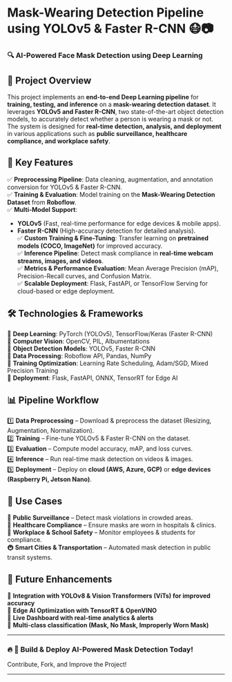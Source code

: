 # **Mask-Wearing Detection Pipeline using YOLOv5 & Faster R-CNN** 😷📷  

### **🔍 AI-Powered Face Mask Detection using Deep Learning**  

## 🚀 **Project Overview**  
This project implements an **end-to-end Deep Learning pipeline** for **training, testing, and inference** on a **mask-wearing detection dataset**. It leverages **YOLOv5 and Faster R-CNN**, two state-of-the-art object detection models, to accurately detect whether a person is wearing a mask or not. The system is designed for **real-time detection, analysis, and deployment** in various applications such as **public surveillance, healthcare compliance, and workplace safety**.  

## 🎯 **Key Features**  
✅ **Preprocessing Pipeline**: Data cleaning, augmentation, and annotation conversion for YOLOv5 & Faster R-CNN.  
✅ **Training & Evaluation**: Model training on the **Mask-Wearing Detection Dataset** from **Roboflow**.  
✅ **Multi-Model Support**:  
   - **YOLOv5** (Fast, real-time performance for edge devices & mobile apps).  
   - **Faster R-CNN** (High-accuracy detection for detailed analysis).  
✅ **Custom Training & Fine-Tuning**: Transfer learning on **pretrained models (COCO, ImageNet)** for improved accuracy.  
✅ **Inference Pipeline**: Detect mask compliance in **real-time webcam streams, images, and videos**.  
✅ **Metrics & Performance Evaluation**: Mean Average Precision (mAP), Precision-Recall curves, and Confusion Matrix.  
✅ **Scalable Deployment**: Flask, FastAPI, or TensorFlow Serving for cloud-based or edge deployment.  

## 🛠 **Technologies & Frameworks**  
🔹 **Deep Learning**: PyTorch (YOLOv5), TensorFlow/Keras (Faster R-CNN)  
🔹 **Computer Vision**: OpenCV, PIL, Albumentations  
🔹 **Object Detection Models**: YOLOv5, Faster R-CNN  
🔹 **Data Processing**: Roboflow API, Pandas, NumPy  
🔹 **Training Optimization**: Learning Rate Scheduling, Adam/SGD, Mixed Precision Training  
🔹 **Deployment**: Flask, FastAPI, ONNX, TensorRT for Edge AI  

## 📊 **Pipeline Workflow**  
1️⃣ **Data Preprocessing** – Download & preprocess the dataset (Resizing, Augmentation, Normalization).  
2️⃣ **Training** – Fine-tune YOLOv5 & Faster R-CNN on the dataset.  
3️⃣ **Evaluation** – Compute model accuracy, mAP, and loss curves.  
4️⃣ **Inference** – Run real-time mask detection on videos & images.  
5️⃣ **Deployment** – Deploy on **cloud (AWS, Azure, GCP)** or **edge devices (Raspberry Pi, Jetson Nano)**.  

## 📌 **Use Cases**  
🛑 **Public Surveillance** – Detect mask violations in crowded areas.  
🏥 **Healthcare Compliance** – Ensure masks are worn in hospitals & clinics.  
🏢 **Workplace & School Safety** – Monitor employees & students for compliance.  
🚇 **Smart Cities & Transportation** – Automated mask detection in public transit systems.  

## 🔮 **Future Enhancements**  
🔹 **Integration with YOLOv8 & Vision Transformers (ViTs) for improved accuracy**  
🔹 **Edge AI Optimization with TensorRT & OpenVINO**  
🔹 **Live Dashboard with real-time analytics & alerts**  
🔹 **Multi-class classification (Mask, No Mask, Improperly Worn Mask)**  

---

### 🔥 **🚀 Build & Deploy AI-Powered Mask Detection Today!**  
Contribute, Fork, and Improve the Project!  

---

